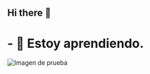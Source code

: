 ## Hi there 👋
# - 🌱 Estoy aprendiendo.
<picture>
 <source media="(prefers-color-scheme: dark)" srcset="YOUR-DARKMODE-IMAGE">
 <source media="(prefers-color-scheme: light)" srcset="YOUR-LIGHTMODE-IMAGE">
 <img alt="Imagen de prueba" src="https://th.bing.com/th/id/OIP.mN_233nnbz7yu7nZwYoAEwHaFj?rs=1&pid=ImgDetMain">
</picture>

<!--
**cachispo/cachispo** is a ✨ _special_ ✨ repository because its `README.md` (this file) appears on your GitHub profile.

Here are some ideas to get you started:

- 🔭 I’m currently working on ...
- 🌱 I’m currently learning ...
- 👯 I’m looking to collaborate on ...
- 🤔 I’m looking for help with ...
- 💬 Ask me about ...
- 📫 How to reach me: ...
- 😄 Pronouns: ...
- ⚡ Fun fact: ...
-->
